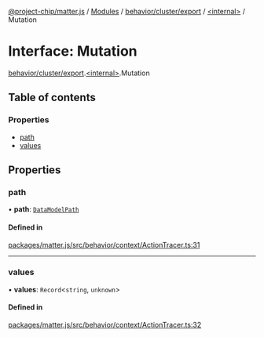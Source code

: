 [@project-chip/matter.js](../README.md) / [Modules](../modules.md) / [behavior/cluster/export](../modules/behavior_cluster_export.md) / [\<internal\>](../modules/behavior_cluster_export._internal_.md) / Mutation

# Interface: Mutation

[behavior/cluster/export](../modules/behavior_cluster_export.md).[\<internal\>](../modules/behavior_cluster_export._internal_.md).Mutation

## Table of contents

### Properties

- [path](behavior_cluster_export._internal_.Mutation.md#path)
- [values](behavior_cluster_export._internal_.Mutation.md#values)

## Properties

### path

• **path**: [`DataModelPath`](behavior_cluster_export._internal_.DataModelPath.md)

#### Defined in

[packages/matter.js/src/behavior/context/ActionTracer.ts:31](https://github.com/project-chip/matter.js/blob/2d9f2165d2672864fda3496a6d0d5f93597f82c6/packages/matter.js/src/behavior/context/ActionTracer.ts#L31)

___

### values

• **values**: `Record`\<`string`, `unknown`\>

#### Defined in

[packages/matter.js/src/behavior/context/ActionTracer.ts:32](https://github.com/project-chip/matter.js/blob/2d9f2165d2672864fda3496a6d0d5f93597f82c6/packages/matter.js/src/behavior/context/ActionTracer.ts#L32)
